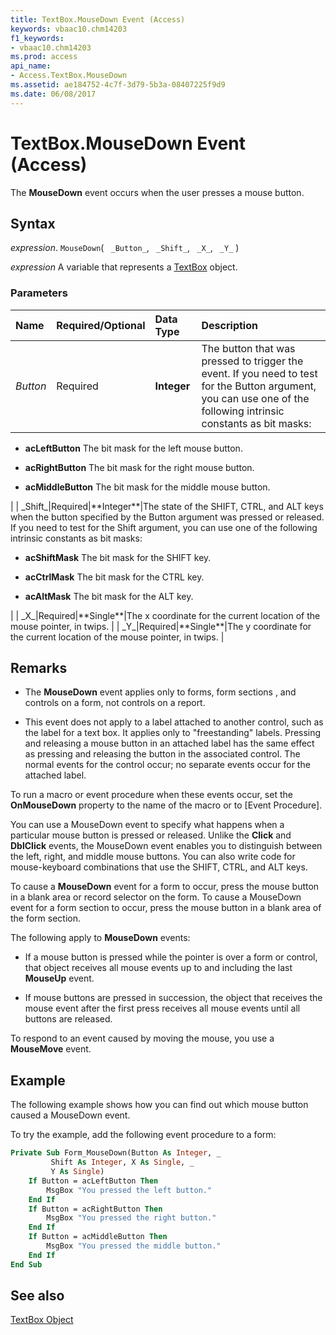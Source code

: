```yaml
---
title: TextBox.MouseDown Event (Access)
keywords: vbaac10.chm14203
f1_keywords:
- vbaac10.chm14203
ms.prod: access
api_name:
- Access.TextBox.MouseDown
ms.assetid: ae184752-4c7f-3d79-5b3a-08407225f9d9
ms.date: 06/08/2017
---
```



# TextBox.MouseDown Event (Access)

The  **MouseDown** event occurs when the user presses a mouse button.


## Syntax

 _expression_. `MouseDown`( ` _Button_`, ` _Shift_`, ` _X_`, ` _Y_` )

 _expression_ A variable that represents a [TextBox](./Access.TextBox.md) object.


### Parameters



|**Name**|**Required/Optional**|**Data Type**|**Description**|
|:-----|:-----|:-----|:-----|
| _Button_|Required|**Integer**|The button that was pressed to trigger the event. If you need to test for the Button argument, you can use one of the following intrinsic constants as bit masks:
<ul xmlns:xlink="https://www.w3.org/1999/xlink" xmlns:mtps="https://msdn2.microsoft.com/mtps" xmlns:MSHelp="https://msdn.microsoft.com/mshelp" xmlns:mshelp="https://msdn.microsoft.com/mshelp" xmlns:ddue="https://ddue.schemas.microsoft.com/authoring/2003/5" xmlns:msxsl="urn:schemas-microsoft-com:xslt"><li><p><b>acLeftButton</b>  The bit mask for the left mouse button.  
  </p></li><li><p><b>acRightButton</b>  The bit mask for the right mouse button.</p></li><li><p><b>acMiddleButton</b>  The bit mask for the middle mouse button.  
</p></li></ul>|
| _Shift_|Required|**Integer**|The state of the SHIFT, CTRL, and ALT keys when the button specified by the Button argument was pressed or released. If you need to test for the Shift argument, you can use one of the following intrinsic constants as bit masks:
<ul xmlns:xlink="https://www.w3.org/1999/xlink" xmlns:mtps="https://msdn2.microsoft.com/mtps" xmlns:MSHelp="https://msdn.microsoft.com/mshelp" xmlns:mshelp="https://msdn.microsoft.com/mshelp" xmlns:ddue="https://ddue.schemas.microsoft.com/authoring/2003/5" xmlns:msxsl="urn:schemas-microsoft-com:xslt"><li><p><b>acShiftMask</b>  The bit mask for the SHIFT key.  
  </p></li><li><p><b>acCtrlMask</b>  The bit mask for the CTRL key.</p></li><li><p><b>acAltMask</b>  The bit mask for the ALT key.  
  
 </p></li></ul>|
| _X_|Required|**Single**|The x coordinate for the current location of the mouse pointer, in twips. |
| _Y_|Required|**Single**|The y coordinate for the current location of the mouse pointer, in twips. |

## Remarks




- The  **MouseDown** event applies only to forms, form sections , and controls on a form, not controls on a report.
    
- This event does not apply to a label attached to another control, such as the label for a text box. It applies only to "freestanding" labels. Pressing and releasing a mouse button in an attached label has the same effect as pressing and releasing the button in the associated control. The normal events for the control occur; no separate events occur for the attached label.
    


To run a macro or event procedure when these events occur, set the  **OnMouseDown** property to the name of the macro or to [Event Procedure].

You can use a MouseDown event to specify what happens when a particular mouse button is pressed or released. Unlike the  **Click** and **DblClick** events, the MouseDown event enables you to distinguish between the left, right, and middle mouse buttons. You can also write code for mouse-keyboard combinations that use the SHIFT, CTRL, and ALT keys.

To cause a  **MouseDown** event for a form to occur, press the mouse button in a blank area or record selector on the form. To cause a MouseDown event for a form section to occur, press the mouse button in a blank area of the form section.

The following apply to  **MouseDown** events:




- If a mouse button is pressed while the pointer is over a form or control, that object receives all mouse events up to and including the last  **MouseUp** event.
    
- If mouse buttons are pressed in succession, the object that receives the mouse event after the first press receives all mouse events until all buttons are released.
    


To respond to an event caused by moving the mouse, you use a  **MouseMove** event.


## Example

The following example shows how you can find out which mouse button caused a MouseDown event.

To try the example, add the following event procedure to a form:




```vb
Private Sub Form_MouseDown(Button As Integer, _ 
         Shift As Integer, X As Single, _ 
         Y As Single) 
    If Button = acLeftButton Then 
        MsgBox "You pressed the left button." 
    End If 
    If Button = acRightButton Then 
        MsgBox "You pressed the right button." 
    End If 
    If Button = acMiddleButton Then 
        MsgBox "You pressed the middle button." 
    End If 
End Sub
```


## See also


[TextBox Object](Access.TextBox.md)

